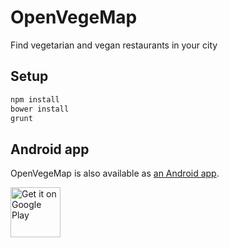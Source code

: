 # OpenVegeMap

<!-- markdownlint-disable MD033 -->

Find vegetarian and vegan restaurants in your city

## Setup

```bash
npm install
bower install
grunt
```

## Android app

OpenVegeMap is also available as [an Android app](https://github.com/Rudloff/openvegemap-cordova).

[<img alt="Get it on Google Play" src="https://play.google.com/intl/en_us/badges/images/generic/en_badge_web_generic.png" height="80" />](https://play.google.com/store/apps/details?id=pro.rudloff.openvegemap)
